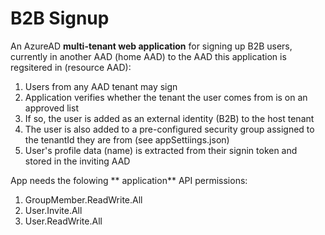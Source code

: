 # B2B Signup

An AzureAD **multi-tenant web application** for signing up B2B users, currently in another AAD (home AAD) to the AAD this application is regsitered in (resource AAD):

1. Users from any AAD tenant may sign
2. Application verifies whether the tenant the user comes from is on an approved list
3. If so, the user is added as an external identity (B2B) to the host tenant
4. The user is also added to a pre-configured security group assigned to the tenantId they are from (see appSettiings.json)
5. User's profile data (name) is extracted from their signin token and stored in the inviting AAD

App needs the folowing ** application** API permissions:

1. GroupMember.ReadWrite.All
2. User.Invite.All
3. User.ReadWrite.All

